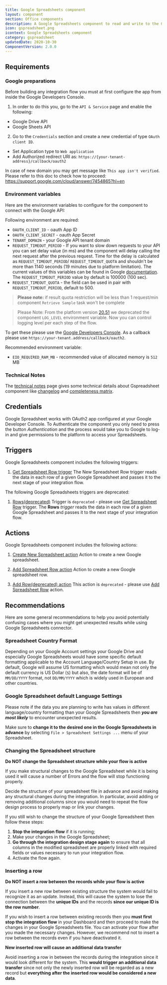```yaml
---
title: Google Spreadsheets component
layout: component
section: Office components
description: A Google Spreadsheets component to read and write to the Google Spreadsheet.
icon: gspreadsheet.png
icontext: Google Spreadsheets component
category: gspreadsheet
updatedDate: 2020-10-30
ComponentVersion: 2.0.0
---
```


## Requirements

### Google preparations

Before building any integration flow you must at first configure the app from inside the Google Developers Console.
1. In order to do this you, go to the `API & Service` page and enable the following:
- Google Drive API
- Google Sheets API
2. Go to the `Credentials` section and create a new credential of type  `OAuth client ID`.
- Set Application type to `Web application`
- Add Authorized redirect URI as: `https://{your-tenant-address}/callback/oauth2`

In case of new domain you may get message like `This app isn't verified`. Please refer to this doc to check how to proceed:
https://support.google.com/cloud/answer/7454865?hl=en

### Environment variables

Here are the environment variables to configure for the component to connect with
the Google API:

Following environment are required:

 - `OAUTH_CLIENT_ID` - oauth App ID
 - `OAUTH_CLIENT_SECRET` - oauth App Secret
 - `TENANT_DOMAIN` - your Google API tenant domain
 - `REQUEST_TIMEOUT_PERIOD` - If you want to slow down requests to your API you can set delay value (in ms) and the component will delay calling the next request after the previous request.
 Time for the delay is calculated as `REQUEST_TIMEOUT_PERIOD`/ `REQUEST_TIMEOUT_QUOTA` and shouldn't be more than 1140 seconds (19 minutes due to platform limitation).
 The current values of this variables can be found in Google [documentation](https://developers.google.com/sheets/api/limits).
 The `REQUEST_TIMEOUT_PERIOD` value by default is 100000 (100 sec).
 - `REQUEST_TIMEOUT_QUOTA` - the field can be used in pair with `REQUEST_TIMEOUT_PERIOD`, default to 500.

> **Please note:** if result quota restriction will be less than 1 request/min component `Retrieve Sample` task won't be complete

> Please Note: From the platform version [20.51](/releases/2020-12-17) we deprecated the
> component `LOG_LEVEL` environment variable. Now you can control logging level per each step of the flow. 

 To get these please use the [Google Developers Console](https://console.developers.google.com). As a callback please use `https://your-tenant.address/callback/oauth2`.

 Recommended environment variable:

 - `EIO_REQUIRED_RAM_MB` - recommended value of allocated memory is `512` MB

### Technical Notes

The [technical notes](technical-notes) page gives some technical details about Gspreadsheet component like [changelog](/components/gspreadsheet/technical-notes#changelog) and [completeness matrix](/components/gspreadsheet/technical-notes#completeness-matrix).

## Credentials

Google Spreadsheet works with OAuth2 app configured at your Google Developer Console.
To Authenticate the component you only need to press the button *Authentication*
and the process would take you to Google to log-in and give permissions to the
platform to access your Spreadsheets.

## Triggers

Google Spreadsheets component includes the following triggers:

 1. [Get Spreadsheet Row trigger](/components/gspreadsheet/triggers#get-spreadsheet-row)                                                                                                                          The New Spreadsheet Row trigger reads the data in each row of a given Google Spreadsheet and passes it to the next stage of your integration flow.


The following Google Spreadsheets triggers are deprecated:

1. [Rows(deprecated)](/components/gspreadsheet/triggers#rowsdeprecated)                                                    Trigger is `deprecated` - please use [Get Spreadsheet Row](/components/gspreadsheet/triggers#get-spreadsheet-row) trigger.
The  **Rows** *trigger* reads the data in each row of a given Google Spreadsheet and passes it to the next stage of your integration flow.

## Actions

Google Spreadsheets component includes the following actions:

  1. [Create New Spreadsheet action](/components/gspreadsheet/actions#create-new-spreadsheet)
  Action to create a new Google spreadsheet.

  2. [Add Spreadsheet Row action](/components/gspreadsheet/actions#add-spreadsheet-row)
  Action to create a new Google spreadsheet row.

  3. [Add Row(deprecated) action](/components/gspreadsheet/actions#add-rowdeprecated)
  This action is `deprecated` - please use [Add Spreadsheet Row](/components/gspreadsheet/actions#add-spreadsheet-row) action.

## Recommendations

Here are some general recommendations to help you avoid potentially confusing
cases where you might get unexpected results while using Google Spreadsheets connector.

### Spreadsheet Country Format

Depending on your Google Account settings your Google Drive and especially
Google Spreadsheets would have some specific default formatting applicable to
the Account Language/Country Setup in use. By default, Google will assume US
formatting which would mean not only the default currency is US Dollar (`$`) but
also, the date format will be of `MM/DD/YYYY` format, not `DD/MM/YYYY`
which is widely used in European and other countries.

### Google Spreadsheet default Language Settings

Please note if the data you are planning to write has values in different
language/country formatting than your Google Spreadsheets then ***you are most likely***
to encounter unexpected results.

Make sure to **change it to the desired one in the Google Spreadsheets in advance**
by selecting `File > Spreadsheet Settings ...` menu of your Spreadsheet.

### Changing the Spreadsheet structure

**Do NOT change the Spreadsheet structure while your flow is active**

If you make structural changes to the Google Spreadsheet while it is being used
it will cause a number of Errors and the flow will stop functioning properly.

Decide the structure of your spreadsheet file in advance and avoid making any
structural changes during the integration. In particular, avoid adding or removing additional columns since you would need to repeat the flow design process
to properly map or link your changes.

If you still wish to change the structure of your Google Spreadsheet then follow
these steps:

1.  **Stop the integration flow** if it is running;
2.  Make your changes in the Google Spreadsheet;
3.  **Go through the integration design stage again** to ensure that all columns in the modified spreadsheet are properly linked with required fields or values necessary to run your integration flow.
4.  Activate the flow again.

### Inserting a row

**Do NOT insert a row between the records while your flow is active**

If you insert a new row between existing structure the system would fail to
recognize it as an update. Instead, this will cause the system to lose the
connection between the **unique IDs** and the records **since our unique ID is the row number**.

If you wish to insert a row between existing records then you
**must first stop the integration flow** in your Dashboard and then proceed to
make the changes in your Google Spreadsheets file. You can activate your flow
after you made the necessary changes. However, we recommend not to insert a row
between the records even if you have deactivated it.

**New inserted row will cause an additional data transfer**

Avoid inserting a row in between the records during the integration since it
would look different for the system. This **would trigger an additional data transfer**
since not only the newly inserted row will be regarded as a new record but
**everything after the inserted row would be considered a new data**.
